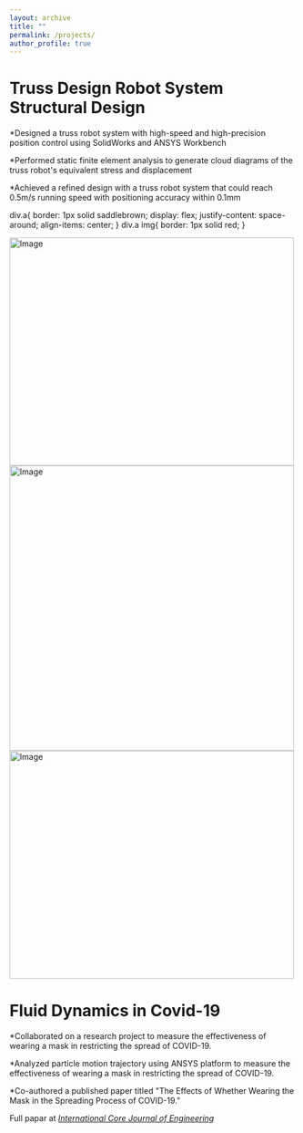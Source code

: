 ```yaml
---
layout: archive
title: ""
permalink: /projects/
author_profile: true
---
```

Truss Design Robot System Structural Design   
=======
*Designed a truss robot system with high-speed and high-precision position control using SolidWorks and ANSYS Workbench

*Performed static finite element analysis to generate cloud diagrams of the truss robot's equivalent stress and displacement

*Achieved a refined design with a truss robot system that could reach 0.5m/s running speed with positioning accuracy within 0.1mm

div.a{
	border: 1px solid saddlebrown;
	display: flex;
	justify-content: space-around;
	align-items: center;
}
div.a img{
	border: 1px solid red;
}

<div class="a">
	<img src="https://github.com/ZhangliangLi/web/blob/master/images/truss.png" alt="Image" height="400" width="500">
</div>

<div class="a">
	<img src="https://github.com/ZhangliangLi/web/blob/master/images/truss2.png" alt="Image" height="500" width="500">
	
</div>

<div class="a">
	<img src="https://github.com/ZhangliangLi/web/blob/master/images/truss3.png" alt="Image" height="400" width="500">
</div>

Fluid Dynamics in Covid-19    
=======
*Collaborated on a research project to measure the effectiveness of wearing a mask in restricting the spread of COVID-19.

*Analyzed particle motion trajectory using ANSYS platform to measure the effectiveness of wearing a mask in restricting the spread of COVID-19.

*Co-authored a published paper titled "The Effects of Whether Wearing the Mask in the Spreading Process of COVID-19."

Full papar at <i>[International Core Journal of Engineering](https://dx.doi.org/10.6919/ICJE.202012_6(12).0025)</i>

